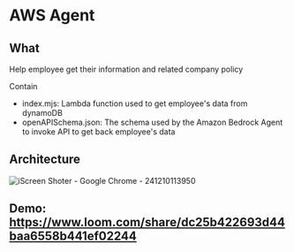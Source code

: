 # AWS Agent
## What
Help employee get their information and related company policy

Contain
- index.mjs: Lambda function used to get employee's data from dynamoDB
- openAPISchema.json: The schema used by the Amazon Bedrock Agent to invoke API to get back employee's data

## Architecture

![iScreen Shoter - Google Chrome - 241210113950](https://github.com/user-attachments/assets/a7b33435-53e8-4229-ab21-53a1aee6368c)

## Demo: https://www.loom.com/share/dc25b422693d44baa6558b441ef02244
